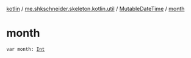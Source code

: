 [kotlin](../../index.md) / [me.shkschneider.skeleton.kotlin.util](../index.md) / [MutableDateTime](index.md) / [month](./month.md)

# month

`var month: `[`Int`](https://kotlinlang.org/api/latest/jvm/stdlib/kotlin/-int/index.html)